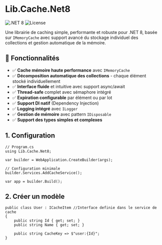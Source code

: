# Lib.Cache.Net8

![.NET 8](https://img.shields.io/badge/.NET-8.0-purple)
![License](https://img.shields.io/badge/license-MIT-blue)

Une librairie de caching simple, performante et robuste pour .NET 8, basée sur `IMemoryCache` avec support avancé du stockage individuel des collections et gestion automatique de la mémoire.

## 🚀 Fonctionnalités

- ✅ **Cache mémoire haute performance** avec `IMemoryCache`
- ✅ **Décomposition automatique des collections** - chaque élément stocké individuellement
- ✅ **Interface fluide** et intuitive avec support async/await
- ✅ **Thread-safe** complet avec sémaphore intégré
- ✅ **Expiration configurable** par élément ou par lot
- ✅ **Support DI natif** (Dependency Injection)
- ✅ **Logging intégré** avec `ILogger`
- ✅ **Gestion de mémoire** avec pattern `IDisposable`
- ✅ **Support des types simples et complexes**

## 1. Configuration
```
// Program.cs
using Lib.Cache.Net8;

var builder = WebApplication.CreateBuilder(args);

// Configuration minimale
builder.Services.AddCacheService();

var app = builder.Build();
```

## 2. Créer un modèle
```
public class User : ICacheItem //Interface definie dans le service de cache
{
    public string Id { get; set; }
    public string Name { get; set; }
    
    public string CacheKey => $"user:{Id}";
}
```
